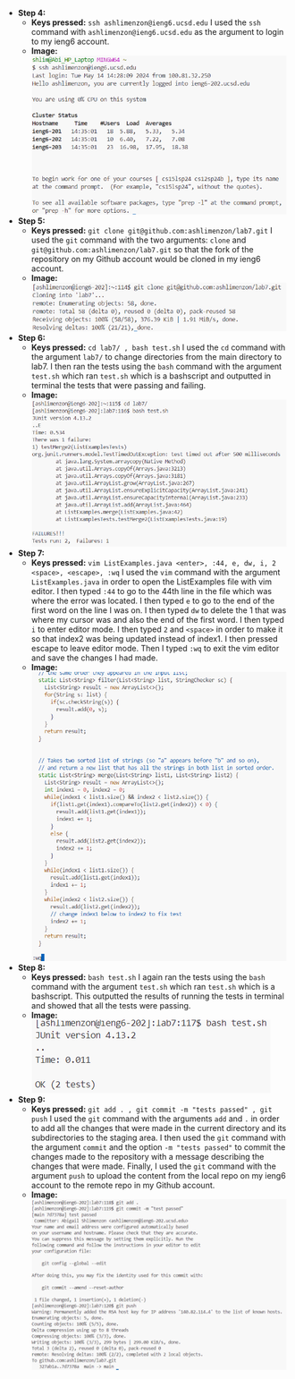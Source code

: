 * **Step 4:**
  * **Keys pressed:** `ssh ashlimenzon@ieng6.ucsd.edu` I used the `ssh` command with `ashlimenzon@ieng6.ucsd.edu` as the argument to login to my ieng6 account.
  * **Image:** ![Image](step4.png)
* **Step 5:**
  * **Keys pressed:** `git clone git@github.com:ashlimenzon/lab7.git` I used the `git` command with the two arguments: `clone` and `git@github.com:ashlimenzon/lab7.git` so that the fork of the repository on my Github account would be cloned in my ieng6 account.
  * **Image:** ![Image](step5.png)
* **Step 6:** 
  * **Keys pressed:** `cd lab7/ , bash test.sh` I used the `cd` command with the argument `lab7/` to change directories from the main directory to lab7. I then ran the tests using the `bash` command with the argument `test.sh` which ran `test.sh` which is a bashscript and outputted in terminal the tests that were passing and failing.
  * **Image:** ![Image](step6.png)
* **Step 7:**
  * **Keys pressed:** `vim ListExamples.java <enter>, :44, e, dw, i, 2 <space>, <escape>, :wq` I used the `vim` command with the argument `ListExamples.java` in order to open the ListExamples file with vim editor. I then typed `:44` to go to the 44th line in the file which was where the error was located. I then typed `e` to go to the end of the first word on the line I was on. I then typed `dw` to delete the 1 that was where my cursor was and also the end of the first word. I then typed `i` to enter editor mode. I then typed `2` and `<space>` in order to make it so that index2 was being updated instead of index1. I then pressed escape to leave editor mode. Then I typed `:wq` to exit the vim editor and save the changes I had made.
  * **Image:** ![Image](step7.png)
* **Step 8:**
  * **Keys pressed:** `bash test.sh` I again ran the tests using the `bash` command with the argument `test.sh` which ran `test.sh` which is a bashscript. This outputted the results of running the tests in terminal and showed that all the tests were passing.
  * **Image:** ![Image](step8.png)
* **Step 9:**
  * **Keys pressed:** `git add . , git commit -m "tests passed" , git push` I used the `git` command with the arguments `add` and `.` in order to add all the changes that were made in the current directory and its subdirectories to the staging area. I then used the `git` command with the argument `commit` and the option `-m "tests passed"` to commit the changes made to the repository with a message describing the changes that were made. Finally, I used the `git` command with the argument `push` to upload the content from the local repo on my ieng6 account to the remote repo in my Github account.
  * **Image:** ![Image](step9.png)
